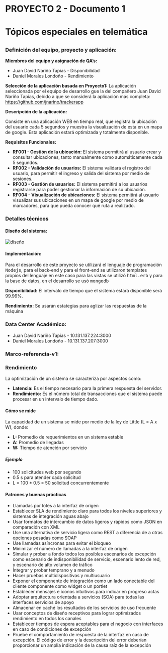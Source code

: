 # PROYECTO 2 - Documento 1<h1>
# Tópicos especiales en telemática <h2>

### Definición del equipo, proyecto y aplicación:
__Miembros del equipo y asignación de QA’s:__
* Juan David Nariño Tapias  - Disponibilidad
* Daniel Morales Londoño    - Rendimiento

__Selección de la aplicación basada en Proyecto1:__
La aplicación seleccionada por el equipo de desarrollo gue la del compañero Juan David Nariño Tapias, debido a que se considerá la aplicación más completa: https://github.com/jnarino/trackerapp

__Descripción de la aplicación:__


Consiste en una aplicación WEB en tiempo real, que registra la ubicación del usuario cada 5 segundos y muestra la visualización de esta en un mapa de google. Esta aplicación estará optimizada y totalmente disponible.

__Requisitos Funcionales:__

* __RF001 - Gestión de la ubicación:__ El sistema permitirá al usuario crear y consultar ubicaciones, tanto manualmente como automáticamente cada 5 segundos.
* __RF002 - Validación de usuarios:__ El sistema validará el registro del usuario, para permitir el ingreso y salida del sistema por medio de sesiones.
* __RF003 - Gestión de usuarios:__ El sistema permitirá a los usuarios registrarse para poder gestionar la información de su ubicación.
* __RF004 - Visualización de ubicaciones:__ El sistema permitirá al usuario visualizar sus ubicaciones en un mapa de google por medio de marcadores, para que pueda conocer qué ruta a realizado. 

### Detalles técnicos

#### Diseño del sistema:
![diseño](http://img.fenixzone.net/i/DUFbwSM.png)

#### Implementación:

Para el desarrollo de este proyecto se utilizará el lenguaje de programación <tt>Nodejs</tt>, para el back-end y para el front-end se utilizaron templates propios del lenguaje en este caso para las vistas se utilizó <tt>html.erb</tt> y para la base de datos, en el desarrollo se usó <tt>mongodb</tt>

__Disponibilidad:__ El intervalo de tiempo que el sistema estará disponible será 99.99%.

__Rendimiento:__ Se usarán estategias para aglizar las respuestas de la máquina

### Data Center Académico:
* Juan David Nariño Tapias  - 10.131.137.224:3000 
* Daniel Morales Londoño    - 10.131.137.207:3000

### Marco-referencia-v1:

### Rendimiento

La optimización de un sistema se caracteriza por aspectos como:
* __Latencia:__ Es el tiempo necesario para la primera respuesta del servidor.
* __Rendimiento:__ Es el número total de transacciones que el sistema puede procesar en un intervalo de tiempo dado.


#### Cómo se mide

La capacidad de un sistema se mide por medio de la ley de Little (L = A x W), donde:
* __L:__ Promedio de requerimientos en un sistema estable
* __A:__ Promedio de llegadas
* __W:__ Tiempo de atención por servicio

##### Ejemplo
* 100 solicitudes web por segundo
* 0.5 s para atender cada solicitud
* L = 100 * 0.5 = 50 solicitud concurrentemente

#### Patrones y buenas prácticas

* Llamadas por lotes a la interfaz de origen
* Establecer SLA de rendimiento claro para todos los niveles superiores y sistemas de integración aguas abajo
* Usar formatos de intercambio de datos ligeros y rápidos como JSON en comparación con XML
* Use una alternativa de servicio ligera como REST a diferencia de a otras opciones pesadas como SOAP
* Use llamadas asíncronas para evitar el bloqueo
* Minimizar el número de llamadas a la interfaz de origen
* Simular y probar a fondo todos los posibles escenarios de excepción como escenario de indisponibilidad de servicio, escenario lento de red, y escenario de alto volumen de tráfico
* Integrar y probar temprano y a menudo
* Hacer pruebas multidispositivas y multiusuario
* Exponer el componente de integración como un lado conectable del cliente componente como widget o un portlet
* Establecer mensajes e íconos intuitivos para indicar en progreso actas
* Adoptar arquitectura orientada a servicios (SOA) para todas las interfaces servicios de apoyo
* Almacenar en caché los resultados de los servicios de uso frecuente
* Usar conceptos de diseño receptivos para lograr optimizados rendimiento en todos los canales
* Establecer tiempos de espera aceptables para el negocio con interfaces en caso de condiciones de excepción
* Pruebe el comportamiento de respuesta de la interfaz en caso de excepción. El código de error y la descripción del error deberían proporcionar un amplia indicación de la causa raíz de la excepción
